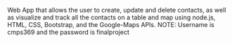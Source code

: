Web App that allows the user to create, update and delete contacts, as well as visualize and track all the contacts on a table and map using node.js, HTML, CSS, Bootstrap, and the Google-Maps APIs.
NOTE: Username is cmps369 and the password is finalproject